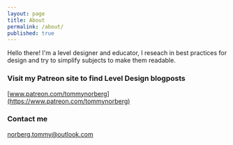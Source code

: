 ```yaml
---
layout: page
title: About
permalink: /about/
published: true
---
```


Hello there! I'm a level designer and educator, I reseach in best practices for design and try to simplify subjects to make them readable.

### Visit my Patreon site to find Level Design blogposts
[www.patreon.com/tommynorberg](https://www.patreon.com/tommynorberg)

### Contact me

[norberg.tommy@outlook.com](mailto:norberg.tommy@outlook.com)
